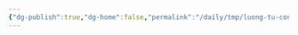```yaml
---
{"dg-publish":true,"dg-home":false,"permalink":"/daily/tmp/luong-tu-cong-viec-chinh/","dgPassFrontmatter":true,"noteIcon":"","updated":"2025-01-14T22:28:00.079+07:00"}
---
```

